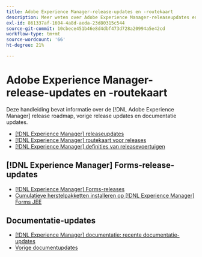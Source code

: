 ```yaml
---
title: Adobe Experience Manager-release-updates en -routekaart
description: Meer weten over Adobe Experience Manager-releaseupdates en roadmap?
exl-id: 861337af-1604-4a8d-aeda-23d80315c544
source-git-commit: 10cbece451b46e8d4dbf473d728a20994a5e42cd
workflow-type: tm+mt
source-wordcount: '66'
ht-degree: 21%

---
```


# Adobe Experience Manager-release-updates en -routekaart

Deze handleiding bevat informatie over de [!DNL Adobe Experience Manager] release roadmap, vorige release updates en documentatie updates.

* [[!DNL Experience Manager] releaseupdates](aem-releases-updates.md)
* [[!DNL Experience Manager] routekaart voor releases](update-releases-roadmap.md)
* [[!DNL Experience Manager] definities van releasevoertuigen](update-release-vehicle-definitions.md)

## [!DNL Experience Manager] Forms-release-updates

* [[!DNL Experience Manager] Forms-releases](aem-forms-releases.md)
* [Cumulatieve herstelpakketten installeren op [!DNL Experience Manager] Forms JEE](install-cfp-aem-forms-jee.md)

## Documentatie-updates

* [[!DNL Experience Manager] documentatie: recente documentatie-updates](documentation-updates.md)
* [Vorige documentupdates](previous-documentation-updates.md)
